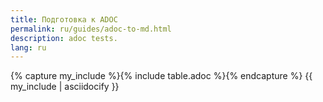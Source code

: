 ```yaml
---
title: Подготовка к ADOC
permalink: ru/guides/adoc-to-md.html
description: adoc tests.
lang: ru
---
```


{% capture my_include %}{% include table.adoc %}{% endcapture %}
{{ my_include | asciidocify }}


